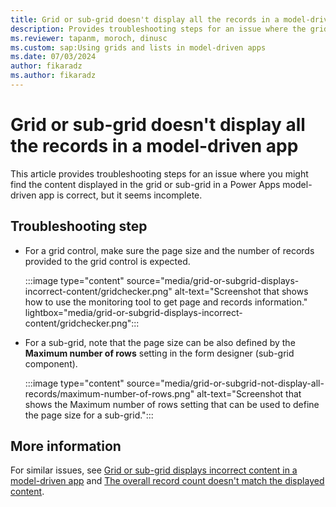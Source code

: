 ```yaml
---
title: Grid or sub-grid doesn't display all the records in a model-driven app
description: Provides troubleshooting steps for an issue where the grid or sub-grid doesn't display all the records in a Power Apps model-driven app.
ms.reviewer: tapanm, moroch, dinusc
ms.custom: sap:Using grids and lists in model-driven apps
ms.date: 07/03/2024
author: fikaradz
ms.author: fikaradz
---
```

# Grid or sub-grid doesn't display all the records in a model-driven app

This article provides troubleshooting steps for an issue where you might find the content displayed in the grid or sub-grid in a Power Apps model-driven app is correct, but it seems incomplete.

## Troubleshooting step

- For a grid control, make sure the page size and the number of records provided to the grid control is expected.

  :::image type="content" source="media/grid-or-subgrid-displays-incorrect-content/gridchecker.png" alt-text="Screenshot that shows how to use the monitoring tool to get page and records information." lightbox="media/grid-or-subgrid-displays-incorrect-content/gridchecker.png":::

- For a sub-grid, note that the page size can be also defined by the **Maximum number of rows** setting in the form designer (sub-grid component).

  :::image type="content" source="media/grid-or-subgrid-not-display-all-records/maximum-number-of-rows.png" alt-text="Screenshot that shows the Maximum number of rows setting that can be used to define the page size for a sub-grid.":::

## More information

For similar issues, see [Grid or sub-grid displays incorrect content in a model-driven app](grid-or-subgrid-displays-incorrect-content.md) and [The overall record count doesn't match the displayed content](overall-record-count-not-match-displayed-content.md).
